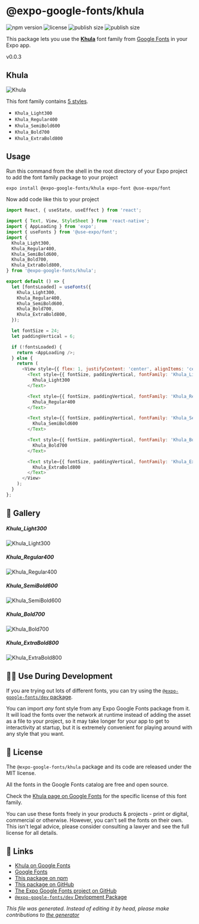# @expo-google-fonts/khula

![npm version](https://flat.badgen.net/npm/v/@expo-google-fonts/khula)
![license](https://flat.badgen.net/github/license/expo/google-fonts)
![publish size](https://flat.badgen.net/packagephobia/install/@expo-google-fonts/khula)
![publish size](https://flat.badgen.net/packagephobia/publish/@expo-google-fonts/khula)

This package lets you use the [**Khula**](https://fonts.google.com/specimen/Khula) font family from [Google Fonts](https://fonts.google.com/) in your Expo app.

v0.0.3

## Khula

![Khula](./font-family.png)

This font family contains [5 styles](#gallery).

- `Khula_Light300`
- `Khula_Regular400`
- `Khula_SemiBold600`
- `Khula_Bold700`
- `Khula_ExtraBold800`

## Usage

Run this command from the shell in the root directory of your Expo project to add the font family package to your project
```sh
expo install @expo-google-fonts/khula expo-font @use-expo/font
```

Now add code like this to your project
```js
import React, { useState, useEffect } from 'react';

import { Text, View, StyleSheet } from 'react-native';
import { AppLoading } from 'expo';
import { useFonts } from '@use-expo/font';
import {
  Khula_Light300,
  Khula_Regular400,
  Khula_SemiBold600,
  Khula_Bold700,
  Khula_ExtraBold800,
} from '@expo-google-fonts/khula';

export default () => {
  let [fontsLoaded] = useFonts({
    Khula_Light300,
    Khula_Regular400,
    Khula_SemiBold600,
    Khula_Bold700,
    Khula_ExtraBold800,
  });

  let fontSize = 24;
  let paddingVertical = 6;

  if (!fontsLoaded) {
    return <AppLoading />;
  } else {
    return (
      <View style={{ flex: 1, justifyContent: 'center', alignItems: 'center' }}>
        <Text style={{ fontSize, paddingVertical, fontFamily: 'Khula_Light300' }}>
          Khula_Light300
        </Text>

        <Text style={{ fontSize, paddingVertical, fontFamily: 'Khula_Regular400' }}>
          Khula_Regular400
        </Text>

        <Text style={{ fontSize, paddingVertical, fontFamily: 'Khula_SemiBold600' }}>
          Khula_SemiBold600
        </Text>

        <Text style={{ fontSize, paddingVertical, fontFamily: 'Khula_Bold700' }}>
          Khula_Bold700
        </Text>

        <Text style={{ fontSize, paddingVertical, fontFamily: 'Khula_ExtraBold800' }}>
          Khula_ExtraBold800
        </Text>
      </View>
    );
  }
};

```

## 🔡 Gallery

##### Khula_Light300
![Khula_Light300](./565c281fe5c11e451834dd30eda6e6d94a41c1a9c186c175541aa8ddef492d4f.ttf.png)

##### Khula_Regular400
![Khula_Regular400](./743e9de20b77192c80fd43452b591fcc85ef36aa1dd7746171503962b5687046.ttf.png)

##### Khula_SemiBold600
![Khula_SemiBold600](./af7d4733894aa875443cf8921445981662df9f4f3ee13e8cc151dee7c9ca5dde.ttf.png)

##### Khula_Bold700
![Khula_Bold700](./f8536c085e0c982334e632c44c763535658fd643b50254fb20784b8f377a6231.ttf.png)

##### Khula_ExtraBold800
![Khula_ExtraBold800](./976ee869557699be72a4b83bbb3362cc7be7de27930b5b671210b69063a49d2f.ttf.png)


## 👩‍💻 Use During Development

If you are trying out lots of different fonts, you can try using the [`@expo-google-fonts/dev` package](https://github.com/expo/google-fonts/tree/master/font-packages/dev#readme).

You can import *any* font style from any Expo Google Fonts package from it. It will load the fonts
over the network at runtime instead of adding the asset as a file to your project, so it may take longer
for your app to get to interactivity at startup, but it is extremely convenient
for playing around with any style that you want.

## 📖 License

The `@expo-google-fonts/khula` package and its code are released under the MIT license.

All the fonts in the Google Fonts catalog are free and open source.

Check the [Khula page on Google Fonts](https://fonts.google.com/specimen/Khula) for the specific license of this font family.

You can use these fonts freely in your products & projects - print or digital, commercial or otherwise. However, you can't sell the fonts on their own. This isn't legal advice, please consider consulting a lawyer and see the full license for all details.

## 🔗 Links

- [Khula on Google Fonts](https://fonts.google.com/specimen/Khula)
- [Google Fonts](https://fonts.google.com/)
- [This package on npm](https://www.npmjs.com/package/@expo-google-fonts/khula)
- [This package on GitHub](https://github.com/expo/google-fonts/tree/master/font-packages/khula)
- [The Expo Google Fonts project on GitHub](https://github.com/expo/google-fonts)
- [`@expo-google-fonts/dev` Devlopment Package](https://github.com/expo/google-fonts/tree/master/font-packages/dev)


*This file was generated. Instead of editing it by head, please make contributions to [the generator](https://github.com/expo/google-fonts/tree/master/packages/generator)*
